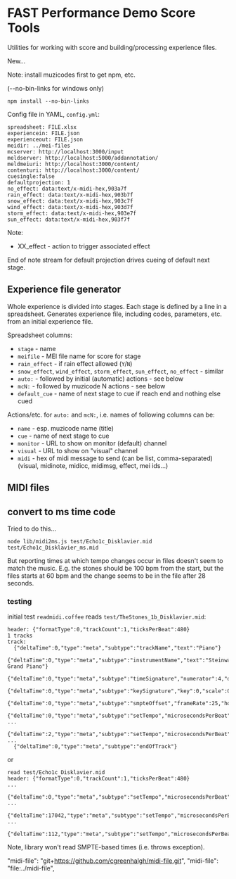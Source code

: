 # FAST Performance Demo Score Tools

Utilities for working with score and building/processing experience files.

New...

Note: install muzicodes first to get npm, etc.

(--no-bin-links for windows only)
```
npm install --no-bin-links
```

Config file in YAML, `config.yml`:
```
spreadsheet: FILE.xlsx
experiencein: FILE.json
experienceout: FILE.json
meidir: ../mei-files
mcserver: http://localhost:3000/input
meldserver: http://localhost:5000/addannotation/
meldmeiuri: http://localhost:3000/content/
contenturi: http://localhost:3000/content/
cuesingle:false
defaultprojection: 1
no_effect: data:text/x-midi-hex,903a7f
rain_effect: data:text/x-midi-hex,903b7f
snow_effect: data:text/x-midi-hex,903c7f
wind_effect: data:text/x-midi-hex,903d7f
storm_effect: data:text/x-midi-hex,903e7f
sun_effect: data:text/x-midi-hex,903f7f
```
Note:

- XX_effect - action to trigger associated effect

End of note stream for default projection drives cueing of default next stage.


## Experience file generator

Whole experience is divided into stages. Each stage is defined by a line in a spreadsheet. Generates experience file, including codes, parameters, etc. from an initial experience file.

Spreadsheet columns:

- `stage` - name
- `meifile` - MEI file name for score for stage
- `rain_effect` - if rain effect allowed (`Y`/`N`)
- `snow_effect`, `wind_effect`, `storm_effect`, `sun_effect`, `no_effect` - similar
- `auto:` - followed by initial (automatic) actions - see below
- `mcN:` - followed by muzicode N actions - see below
- `default_cue` - name of next stage to cue if reach end and nothing else cued

Actions/etc. for `auto:` and `mcN:`, i.e. names of following columns can be:

- `name` - esp. muzicode name (title)
- `cue` - name of next stage to cue
- `monitor` - URL to show on monitor (default) channel
- `visual` - URL to show on "visual" channel 
- `midi` - hex of midi message to send (can be list, comma-separated)
(visual, midinote, midicc, midimsg, effect, mei ids...)


## MIDI files

## convert to ms time code

Tried to do this...
```
node lib/midi2ms.js test/Echo1c_Disklavier.mid test/Echo1c_Disklavier_ms.mid 
```

But reporting times at which tempo changes occur in files doesn't seem to match the music. E.g. the stones should be 100 bpm from the start, but the files starts at 60 bpm and the change seems to be in the file after 28 seconds. 

### testing

initial test `readmidi.coffee` reads `test/TheStones_1b_Disklavier.mid`:
```
header: {"formatType":0,"trackCount":1,"ticksPerBeat":480}
1 tracks
track:
  {"deltaTime":0,"type":"meta","subtype":"trackName","text":"Piano"}
  {"deltaTime":0,"type":"meta","subtype":"instrumentName","text":"Steinway Grand Piano"}
  {"deltaTime":0,"type":"meta","subtype":"timeSignature","numerator":4,"denominator":4,"metronome":24,"thirtyseconds":8}
  {"deltaTime":0,"type":"meta","subtype":"keySignature","key":0,"scale":0}
  {"deltaTime":0,"type":"meta","subtype":"smpteOffset","frameRate":25,"hour":0,"min":0,"sec":0,"frame":0,"subframe":0}
  {"deltaTime":0,"type":"meta","subtype":"setTempo","microsecondsPerBeat":1000000}
...
  {"deltaTime":2,"type":"meta","subtype":"setTempo","microsecondsPerBeat":600000}
...
  {"deltaTime":0,"type":"meta","subtype":"endOfTrack"}
```
or
```
read test/Echo1c_Disklavier.mid
header: {"formatType":0,"trackCount":1,"ticksPerBeat":480}
...  
  {"deltaTime":0,"type":"meta","subtype":"setTempo","microsecondsPerBeat":1000000}
...
  {"deltaTime":17042,"type":"meta","subtype":"setTempo","microsecondsPerBeat":507462}
...
  {"deltaTime":112,"type":"meta","subtype":"setTempo","microsecondsPerBeat":515151}
```

Note, library won't read SMPTE-based times (i.e. throws exception).

   "midi-file": "git+https://github.com/cgreenhalgh/midi-file.git",
   "midi-file": "file:../midi-file",
   